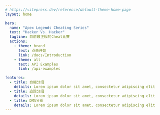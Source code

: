 ```yaml
---
# https://vitepress.dev/reference/default-theme-home-page
layout: home

hero:
  name: "Apex Legends Cheating Series"
  text: "Hacker Vs. Hacker"
  tagline: 目前最正规的Cheat比赛
  actions:
    - theme: brand
      text: 点击开始
      link: /docs/Introduction
    - theme: alt
      text: API Examples
      link: /api-examples

features:
  - title: 自瞄分组
    details: Lorem ipsum dolor sit amet, consectetur adipiscing elit
  - title: 追踪分组
    details: Lorem ipsum dolor sit amet, consectetur adipiscing elit
  - title: DMA分组
    details: Lorem ipsum dolor sit amet, consectetur adipiscing elit
---
```


